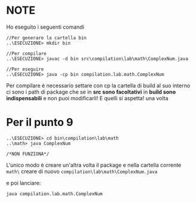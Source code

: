 # NOTE  

Ho eseguito i seguenti comandi
```
//Per generare la cartella bin
..\ESECUZIONE> mkdir bin 

//Per compilare
..\ESECUZIONE> javac -d bin src\compilation\lab\math\ComplexNum.java

//Per eseguire
..\ESECUZIONE> java -cp bin compilation.lab.math.ComplexNum
``` 

Per compilare è necessario settare con cp la cartella di build al suo interno ci sono i path di package che se in **src sono facoltativi** in **build sono indispensabili** e non puoi modificarli! E quelli si aspetta! una volta 

# Per il punto 9

```
..\ESECUZIONE> cd bin\compilation\lab\math
..\math> java ComplexNum

/*NON FUNZIONA*/
```

L'unico modo è creare un'altra volta il package e nella cartella corrente `math\` creare di nuovo `compilation\lab\math\ComplexNum.java`

e poi lanciare:

```
java compilation.lab.math.ComplexNum
```